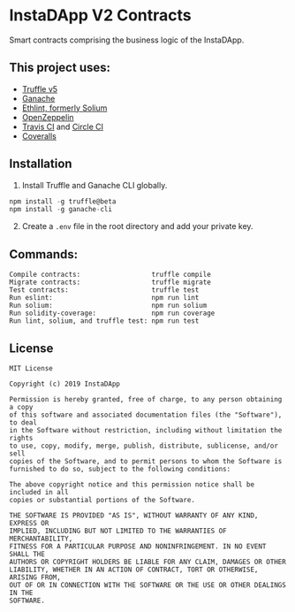 # InstaDApp V2 Contracts 

Smart contracts comprising the business logic of the InstaDApp.

## This project uses:
- [Truffle v5](https://www.trufflesuite.com/)
- [Ganache](https://www.trufflesuite.com/ganache)
- [Ethlint, formerly Solium](https://github.com/duaraghav8/Ethlint)
- [OpenZeppelin](https://github.com/OpenZeppelin/openzeppelin-contracts)
- [Travis CI](https://travis-ci.org/InstaDApp/InstaContract-v2) and [Circle CI](https://circleci.com/gh/InstaDApp/InstaContract-v2)
- [Coveralls](https://coveralls.io/github/InstaDApp/InstaContract-v2?branch=master)

## Installation

1. Install Truffle and Ganache CLI globally.

```javascript
npm install -g truffle@beta
npm install -g ganache-cli
```

2. Create a `.env` file in the root directory and add your private key.

## Commands:

```
Compile contracts:                  truffle compile
Migrate contracts:                  truffle migrate
Test contracts:                     truffle test
Run eslint:                         npm run lint
Run solium:                         npm run solium
Run solidity-coverage:              npm run coverage
Run lint, solium, and truffle test: npm run test
```

## License
```
MIT License

Copyright (c) 2019 InstaDApp

Permission is hereby granted, free of charge, to any person obtaining a copy
of this software and associated documentation files (the "Software"), to deal
in the Software without restriction, including without limitation the rights
to use, copy, modify, merge, publish, distribute, sublicense, and/or sell
copies of the Software, and to permit persons to whom the Software is
furnished to do so, subject to the following conditions:

The above copyright notice and this permission notice shall be included in all
copies or substantial portions of the Software.

THE SOFTWARE IS PROVIDED "AS IS", WITHOUT WARRANTY OF ANY KIND, EXPRESS OR
IMPLIED, INCLUDING BUT NOT LIMITED TO THE WARRANTIES OF MERCHANTABILITY,
FITNESS FOR A PARTICULAR PURPOSE AND NONINFRINGEMENT. IN NO EVENT SHALL THE
AUTHORS OR COPYRIGHT HOLDERS BE LIABLE FOR ANY CLAIM, DAMAGES OR OTHER
LIABILITY, WHETHER IN AN ACTION OF CONTRACT, TORT OR OTHERWISE, ARISING FROM,
OUT OF OR IN CONNECTION WITH THE SOFTWARE OR THE USE OR OTHER DEALINGS IN THE
SOFTWARE.
```
